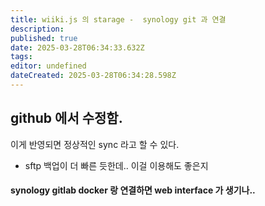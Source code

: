 ```yaml
---
title: wiiki.js 의 starage -  synology git 과 연결
description: 
published: true
date: 2025-03-28T06:34:33.632Z
tags: 
editor: undefined
dateCreated: 2025-03-28T06:34:28.598Z
---
```


## github 에서 수정함. 
이게 반영되면 정상적인 sync 라고 할 수 있다. 


-  sftp 백업이 더 빠른 듯한데.. 이걸 이용해도 좋은지 



#### synology gitlab docker 랑 연결하면 web interface 가 생기나..









